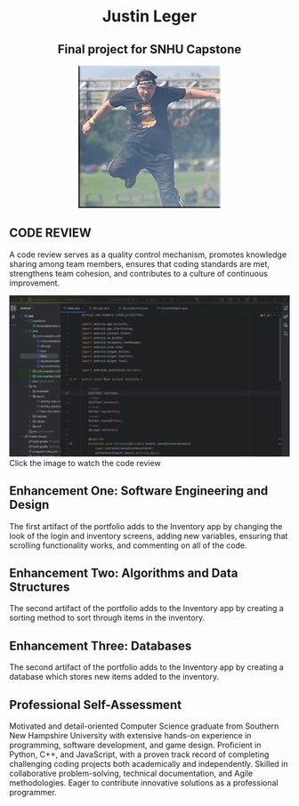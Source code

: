 <h1 align="center">Justin Leger</h1>
<h2 align="center">Final project for SNHU Capstone</h2>
<p align="center">
    <img width="256" src="self.png" alt="Picture of self">
</p>

## CODE REVIEW

A code review serves as a quality control mechanism, promotes knowledge sharing among team members, ensures that coding standards are met, strengthens team cohesion, and contributes to a culture of continuous improvement.

[![IMAGE ALT TEXT HERE](codeRevSample.png)](https://youtu.be/Xp1iX9HCLvk)
Click the image to watch the code review

## Enhancement One: Software Engineering and Design
The first artifact of the portfolio adds to the Inventory app by changing the look of the login and inventory screens, adding new variables, ensuring that scrolling functionality works, and commenting on all of the code.

## Enhancement Two: Algorithms and Data Structures
The second artifact of the portfolio adds to the Inventory app by creating a sorting method to sort through items in the inventory.

## Enhancement Three: Databases
The second artifact of the portfolio adds to the Inventory app by creating a database which stores new items added to the inventory.

## Professional Self-Assessment
Motivated and detail-oriented Computer Science graduate from Southern New Hampshire University with extensive hands-on experience in programming, software development, and game design. Proficient in Python, C++, and JavaScript, with a proven track record of completing challenging coding projects both academically and independently. Skilled in collaborative problem-solving, technical documentation, and Agile methodologies. Eager to contribute innovative solutions as a professional programmer.
